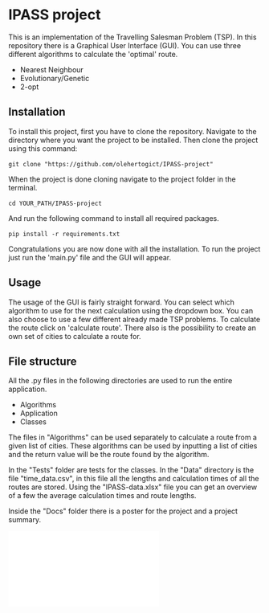 # IPASS project
This is an implementation of the Travelling Salesman Problem (TSP). In this repository there is a Graphical User 
Interface (GUI). You can use three different algorithms to calculate the 'optimal' route.
- Nearest Neighbour
- Evolutionary/Genetic
- 2-opt

## Installation
To install this project, first you have to clone the repository. Navigate to the directory where you want the project
to be installed. Then clone the project using this command:
```commandline
git clone "https://github.com/olehertogict/IPASS-project"
```
When the project is done cloning navigate to the project folder in the terminal.
```commandline
cd YOUR_PATH/IPASS-project 
```
And run the following command to install all required packages.
```commandline
pip install -r requirements.txt
```
Congratulations you are now done with all the installation. To run the project just run the 'main.py' file and the GUI
will appear.

## Usage
The usage of the GUI is fairly straight forward. You can select which algorithm to use for the next calculation using
the dropdown box. You can also choose to use a few different already made TSP problems. To calculate the route click on
'calculate route'. 
There also is the possibility to create an own set of cities to calculate a route for.

## File structure
All the .py files in the following directories are used to run the entire application.
- Algorithms
- Application
- Classes

The files in "Algorithms" can be used separately to calculate a route from a given list of cities. 
These algorithms can be used by inputting a list of cities and the return value will be the route 
found by the algorithm.

In the "Tests" folder are tests for the classes. In the "Data" directory is the file "time_data.csv", in this file all 
the lengths and calculation times of all the routes are stored. Using the "IPASS-data.xlsx" file you can get an overview 
of a few the average calculation times and route lengths.

Inside the "Docs" folder there is a poster for the project and a project summary.

![poster](Docs/posterProject.pdf)